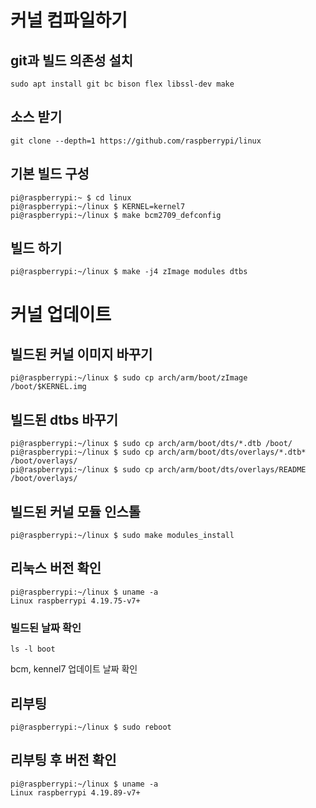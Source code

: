 # 커널 컴파일하기

## git과 빌드 의존성 설치
~~~console
sudo apt install git bc bison flex libssl-dev make
~~~

## 소스 받기
~~~console
git clone --depth=1 https://github.com/raspberrypi/linux
~~~

## 기본 빌드 구성
~~~console
pi@raspberrypi:~ $ cd linux
pi@raspberrypi:~/linux $ KERNEL=kernel7
pi@raspberrypi:~/linux $ make bcm2709_defconfig
~~~

## 빌드 하기
~~~console
pi@raspberrypi:~/linux $ make -j4 zImage modules dtbs
~~~

# 커널 업데이트

## 빌드된 커널 이미지 바꾸기
~~~console
pi@raspberrypi:~/linux $ sudo cp arch/arm/boot/zImage /boot/$KERNEL.img
~~~

## 빌드된 dtbs 바꾸기
~~~console
pi@raspberrypi:~/linux $ sudo cp arch/arm/boot/dts/*.dtb /boot/
pi@raspberrypi:~/linux $ sudo cp arch/arm/boot/dts/overlays/*.dtb* /boot/overlays/
pi@raspberrypi:~/linux $ sudo cp arch/arm/boot/dts/overlays/README /boot/overlays/
~~~

## 빌드된 커널 모듈 인스톨
~~~console
pi@raspberrypi:~/linux $ sudo make modules_install
~~~

## 리눅스 버전 확인
~~~console
pi@raspberrypi:~/linux $ uname -a
Linux raspberrypi 4.19.75-v7+ 
~~~
### 빌드된 날짜 확인
~~~console
ls -l boot
~~~
bcm, kennel7 업데이트 날짜 확인

## 리부팅
~~~console
pi@raspberrypi:~/linux $ sudo reboot
~~~

## 리부팅 후 버전 확인
~~~console
pi@raspberrypi:~/linux $ uname -a
Linux raspberrypi 4.19.89-v7+
~~~
